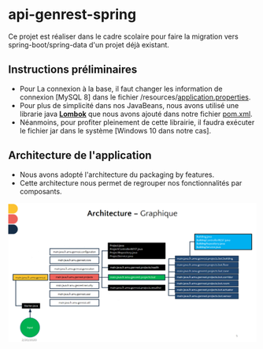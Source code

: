 # api-genrest-spring
Ce projet est réaliser dans le cadre scolaire pour faire la migration vers spring-boot/spring-data d'un projet déjà existant.

## Instructions préliminaires
  - Pour La connexion à la base, il faut changer les information de connexion [MySQL 8] dans le fichier /resources/[application.properties](https://github.com/SLY-221/api-genrest-spring/blob/master/src/main/resources/application.properties).
  - Pour plus de simplicité dans nos JavaBeans, nous avons utilisé une librarie java **[Lombok](https://projectlombok.org/)** que nous avons ajouté dans notre fichier [pom.xml](https://github.com/SLY-221/api-genrest-spring/blob/master/pom.xml).
  - Néanmoins, pour profiter pleinement de cette librairie, il faudra exécuter le fichier jar dans le système [Windows 10 dans notre cas].
## Architecture de l'application
- Nous avons adopté l'architecture du packaging by features.
- Cette architecture nous permet de regrouper nos fonctionnalités par composants.

![image de l'architecture](screenshots/features.png)
